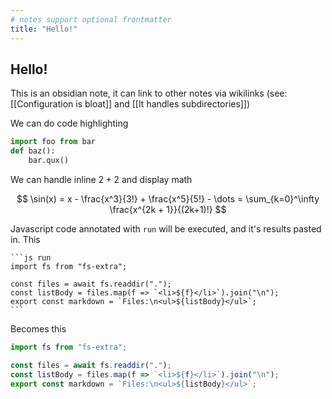 ```yaml
---
# notes support optional frontmatter
title: "Hello!"
---
```


## Hello!

This is an obsidian note, it can link to other notes via wikilinks (see: [[Configuration is bloat]] and [[It handles subdirectories]])

We can do code highlighting

```python
import foo from bar
def baz():
	bar.qux()
```

We can handle inline $2+2$ and display math

$$
\sin(x) = x - \frac{x^3}{3!} + \frac{x^5}{5!} - \dots = \sum_{k=0}^\infty \frac{x^{2k + 1}}{(2k+1)!}
$$

Javascript code annotated with `run` will be executed, and it's results pasted in. This

    ```js run
	import fs from "fs-extra";
	
	const files = await fs.readdir(".");
	const listBody = files.map(f => `<li>${f}</li>`).join("\n");
	export const markdown = `Files:\n<ul>${listBody}</ul>`;
	```

Becomes this
```js run
import fs from "fs-extra";

const files = await fs.readdir(".");
const listBody = files.map(f => `<li>${f}</li>`).join("\n");
export const markdown = `Files:\n<ul>${listBody}</ul>`;
```
